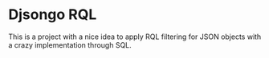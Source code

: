 Djsongo RQL
==========

This is a project with a nice idea to apply RQL filtering for JSON objects
with a crazy implementation through SQL.
